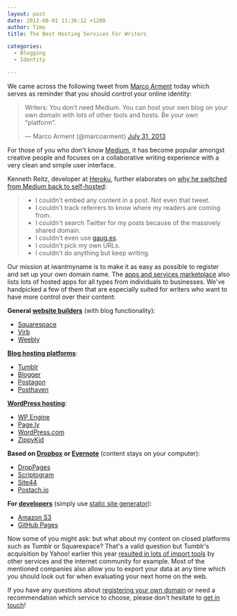 ```yaml
---
layout: post
date: 2013-08-01 11:36:12 +1200
author: Timo
title: The Best Hosting Services For Writers

categories:
  - Blogging
  - Identity

---
```


<!-- excerpt -->

We came across the following tweet from [Marco Arment](http://marco.org) today which serves as reminder that you should control your online identity:

<blockquote class="twitter-tweet" lang="en"><p>Writers: You don’t need Medium. You can host your own blog on your own domain with lots of other tools and hosts.&#10;&#10;Be your own “platform”.</p>&mdash; Marco Arment (@marcoarment) <a href="https://twitter.com/marcoarment/statuses/362613401861636098">July 31, 2013</a></blockquote>
<script async src="//platform.twitter.com/widgets.js" charset="utf-8"></script>

For those of you who don't know [Medium](http://medium.com), it has become popular amongst creative people and focuses on a collaborative writing experience with a very clean and simple user interface.

Kenneth Reitz, developer at [Heroku](http://heroku.com), further elaborates on [why he switched from Medium back to self-hosted](http://kennethreitz.org/why-i-left-medium/):

> * I couldn't embed any content in a post. Not even that tweet.
> * I couldn't track referrers to know where my readers are coming from.
> * I couldn't search Twitter for my posts because of the massively shared domain.
> * I couldn't even use [gaug.es](http://gaug.es).
> * I couldn't pick my own URLs.
> * I couldn't do anything but keep writing.

Our mission at iwantmyname is to make it as easy as possible to register and set up your own domain name. The [apps and services marketplace](https://iwantmyname.com/services) also lists lots of hosted apps for all types from individuals to businesses. We've handpicked a few of them that are especially suited for writers who want to have more control over their content:

<!-- /excerpt -->

**General [website builders](https://iwantmyname.com/services/website-builder/)** (with blog functionality):

- [Squarespace](http://squarespace.com)
- [Virb](http://virb.com)
- [Weebly](http://weebly.com)

**[Blog hosting platforms](https://iwantmyname.com/services/blog-hosting/)**:

- [Tumblr](http://tumblr.com)
- [Blogger](http://blogger.com)
- [Postagon](http://postagon.com)
- [Posthaven](http://posthaven.com)

**[WordPress hosting](https://iwantmyname.com/services/open-source/)**:

- [WP Engine](http://wpengine.com)
- [Page.ly](http://page.ly)
- [WordPress.com](http://wordpress.com)
- [ZippyKid](http://zippykid.com)

**Based on [Dropbox](http://dropbox.com) or [Evernote](http://evernote.com)** (content stays on your computer):

- [DropPages](http://droppages.com)
- [Scriptogram](http://scriptogr.am)
- [Site44](http://site44.com)
- [Postach.io](http://postach.io)

**For [developers](https://iwantmyname.com/services/developer/)** (simply use [static site generator](https://iwantmyname.com/blog/2011/02/list-static-website-generators.html)):

- [Amazon S3](http://aws.amazon.com/s3/)
- [GitHub Pages](http://pages.github.com/)

Now some of you might ask: but what about my content on closed platforms such as Tumblr or Squarespace? That's a valid question but Tumblr's acquisition by Yahoo! earlier this year [resulted in lots of import tools](https://iwantmyname.com/blog/2013/05/worried-about-your-tumblr-blog-after-the-acquisition-by-yahoo.html) by other services and the internet community for example. Most of the mentioned companies also allow you to export your data at any time which you should look out for when evaluating your next home on the web.

If you have any questions about [registering your own domain](https://iwantmyname.com) or need a recommendation which service to choose, please don't hesitate to [get in touch](https://iwantmyname.com/support)!
